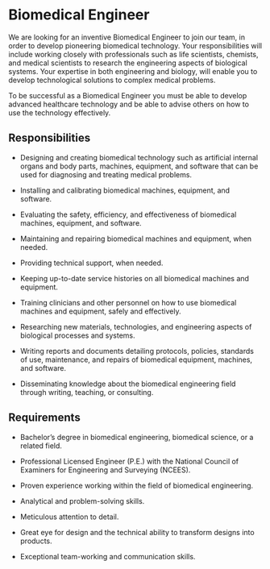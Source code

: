 # Biomedical Engineer

We are looking for an inventive Biomedical Engineer to join our team, in order to develop pioneering biomedical technology. Your responsibilities will include working closely with professionals such as life scientists, chemists, and medical scientists to research the engineering aspects of biological systems. Your expertise in both engineering and biology, will enable you to develop technological solutions to complex medical problems.

To be successful as a Biomedical Engineer you must be able to develop advanced healthcare technology and be able to advise others on how to use the technology effectively.

## Responsibilities

* Designing and creating biomedical technology such as artificial internal organs and body parts, machines, equipment, and software that can be used for diagnosing and treating medical problems.

* Installing and calibrating biomedical machines, equipment, and software.

* Evaluating the safety, efficiency, and effectiveness of biomedical machines, equipment, and software.

* Maintaining and repairing biomedical machines and equipment, when needed.

* Providing technical support, when needed.

* Keeping up-to-date service histories on all biomedical machines and equipment.

* Training clinicians and other personnel on how to use biomedical machines and equipment, safely and effectively.

* Researching new materials, technologies, and engineering aspects of biological processes and systems.

* Writing reports and documents detailing protocols, policies, standards of use, maintenance, and repairs of biomedical equipment, machines, and software.

* Disseminating knowledge about the biomedical engineering field through writing, teaching, or consulting.

## Requirements

* Bachelor’s degree in biomedical engineering, biomedical science, or a related field.

* Professional Licensed Engineer (P.E.) with the National Council of Examiners for Engineering and Surveying (NCEES).

* Proven experience working within the field of biomedical engineering.

* Analytical and problem-solving skills.

* Meticulous attention to detail.

* Great eye for design and the technical ability to transform designs into products.

* Exceptional team-working and communication skills.

